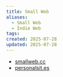 ```yaml
---
title: Small Web
aliases:
  - Small Web
  - Indie Web
tags: 
created: 2025-07-28
updated: 2025-07-28
---
```


- [smallweb.cc](smallweb.cc/)
- [personalsit.es](https://personalsit.es/)
